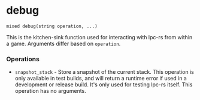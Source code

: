# debug

`mixed debug(string operation, ...)`

This is the kitchen-sink function used for interacting with lpc-rs from
within a game. Arguments differ based on `operation`.

### Operations

* `snapshot_stack` - Store a snapshot of the current stack. This operation is
  only available in test builds, and will return a runtime error if used
  in a development or release build. It's only used for testing lpc-rs itself.
  This operation has no arguments.